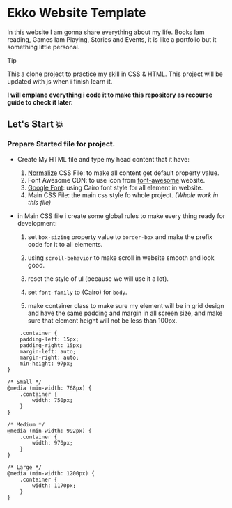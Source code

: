 # Ekko Website Template
In this website I am gonna share everything about my life. Books Iam reading, Games Iam Playing, Stories and Events, it is like a portfolio but it something little personal.

>[!tip]
>This a clone project to practice my skill in CSS & HTML.
>This project will be updated with js when i finish learn it.

**I will emplane everything i code it to make this repository as recourse guide to check it later.**

## Let's Start 💥

### Prepare Started file for project.

- Create My HTML file and type my head content that it have:

    1. [Normalize](https://necolas.github.io/normalize.css/) CSS File: to make all content get default property value.
    2. Font Awesome CDN: to use icon from [font-awesome](https://fontawesome.com/) website.
    3. [Google Font](https://fonts.google.com/): using Cairo font style for all element in website.
    4. Main CSS File: the main css style fo whole project.
    *(Whole work in this file)*

- in Main CSS file i create some global rules to make every thing ready for development:

    1. set `box-sizing` property value to `border-box` and make the prefix code for it to all elements.

    2. using `scroll-behavior` to make scroll in website smooth and look good.

    3. reset the style of ul (because we will use it a lot).

    4. set `font-family` to (Cairo) for `body`.

    5. make container class to make sure my element will be in grid design and have the same padding and margin in all screen size, and make sure that element height will not be less than 100px.

```
    .container {
    padding-left: 15px;
    padding-right: 15px;
    margin-left: auto;
    margin-right: auto;
    min-height: 97px;
}

/* Small */
@media (min-width: 768px) {
    .container {
        width: 750px;
    }
}

/* Medium */
@media (min-width: 992px) {
    .container {
        width: 970px;
    }
}

/* Large */
@media (min-width: 1200px) {
    .container {
        width: 1170px;
    }
}

```
